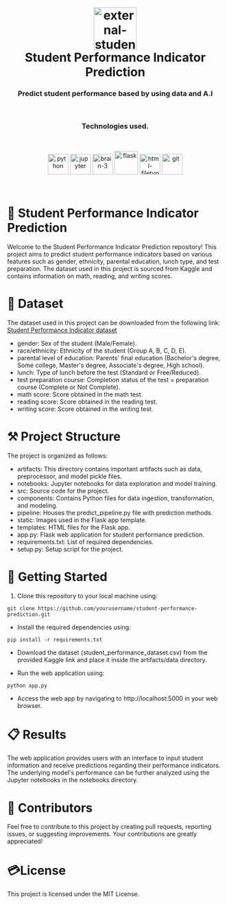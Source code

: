 <div align="center">
    <h1 align="center">
        <img width="100" height="100" src="https://img.icons8.com/external-vitaliy-gorbachev-lineal-color-vitaly-gorbachev/60/external-student-online-learning-vitaliy-gorbachev-lineal-color-vitaly-gorbachev.png" alt="external-student-online-learning-vitaliy-gorbachev-lineal-color-vitaly-gorbachev"/>
        <br>Student Performance Indicator Prediction
    </h1>
</div>
<h3 align="center">
Predict student performance based by using data and A.I
</h3>
<br>
<h3 align="center">
Technologies used.
</h3>
<br>
<p align="center">
        <img width="48" height="48" src="https://img.icons8.com/fluency/48/python.png" alt="python"/>
        <img width="48" height="48" src="https://img.icons8.com/fluency/48/jupyter.png" alt="jupyter"/>
        <img width="48" height="48" src="https://img.icons8.com/color/48/brain-3.png" alt="brain-3"/>
        <img width="55" height="55" src="https://img.icons8.com/nolan/64/flask.png" alt="flask"/>
        <img width="48" height="48" src="https://img.icons8.com/ios-filled/50/22C3E6/html-filetype.png" alt="html-filetype"/>
        <img width="48" height="48" src="https://img.icons8.com/color/48/git.png" alt="git"/>

</p>
</div>
<br>

# 🤖 Student Performance Indicator Prediction

Welcome to the Student Performance Indicator Prediction repository! This project aims to predict student performance indicators based on various features such as gender, ethnicity, parental education, lunch type, and test preparation. The dataset used in this project is sourced from Kaggle and contains information on math, reading, and writing scores.

# 📁 Dataset

The dataset used in this project can be downloaded from the following link:
[Student Performance Indicator dataset](https://www.kaggle.com/datasets/spscientist/students-performance-in-exams?datasetId=74977)

- gender: Sex of the student (Male/Female).
- race/ethnicity: Ethnicity of the student (Group A, B, C, D, E).
- parental level of education: Parents' final education (Bachelor's degree, Some college, Master's degree, Associate's degree, High school).
- lunch: Type of lunch before the test (Standard or Free/Reduced).
- test preparation course: Completion status of the test = preparation course (Complete or Not Complete).
- math score: Score obtained in the math test.
- reading score: Score obtained in the reading test.
- writing score: Score obtained in the writing test.


# ⚒️ Project Structure
The project is organized as follows:

- artifacts: This directory contains important artifacts such as data, preprocessor, and model pickle files.
- notebooks: Jupyter notebooks for data exploration and model training.
- src: Source code for the project.
- components: Contains Python files for data ingestion, transformation, and modeling.
- pipeline: Houses the predict_pipeline.py file with prediction methods.
- static: Images used in the Flask app template.
- templates: HTML files for the Flask app.
- app.py: Flask web application for student performance prediction.
- requirements.txt: List of required dependencies.
- setup.py: Setup script for the project.

# 🚀 Getting Started

1. Clone this repository to your local machine using:
```
git clone https://github.com/yourusername/student-performance-prediction.git

```

- Install the required dependencies using:

```
pip install -r requirements.txt
```

- Download the dataset (student_performance_dataset.csv) from the provided Kaggle link and place it inside the artifacts/data directory.

- Run the web application using:
```
python app.py

```
- Access the web app by navigating to http://localhost:5000 in your web browser.

# 📋 Results
The web application provides users with an interface to input student information and receive predictions regarding their performance indicators. The underlying model's performance can be further analyzed using the Jupyter notebooks in the notebooks directory.

# 🤝 Contributors
Feel free to contribute to this project by creating pull requests, reporting issues, or suggesting improvements. Your contributions are greatly appreciated!

# 💳License
This project is licensed under the MIT License.


